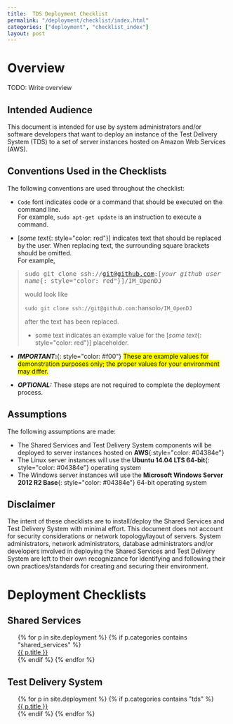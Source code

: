 ```yaml
---
title:  TDS Deployment Checklist
permalink: "/deployment/checklist/index.html"
categories: ["deployment", "checklist_index"]
layout: post
---
```


# Overview
TODO:  Write overview

## Intended Audience
This document is intended for use by system administrators and/or software developers that want to deploy an instance of the Test Delivery System (TDS) to a set of server instances hosted on Amazon Web Services (AWS).

## Conventions Used in the Checklists
The following conventions are used throughout the checklist:

* `Code` font indicates code or a command that should be executed on the command line.<br>For example, `sudo apt-get update` is an instruction to execute a command.

* [*some text*{: style="color: red"}] indicates text that should be replaced by the user.  When replacing text, the surrounding square brackets should be omitted.<br>For example, 

> <span style="font-family: 'Lucida Console', Monaco, monospace">sudo git clone ssh://git@github.com:[*your github user name*{: style="color: red"}]/IM_OpenDJ</span> 
> 
> would look like 
> 
> `sudo git clone ssh://git@github.com:`<span class="placeholder-example">hansolo</span>`/IM_OpenDJ` 
> 
> after the text has been replaced.
> 
>* <span class="placeholder-example">some text</span> indicates an example value for the [*some text*{: style="color: red"}] placeholder.
* ***IMPORTANT*:**{: style="color: #f00"} <span style=" background-color: #ff0;">These are example values for demonstration purposes only; the proper values for your environment may differ.</span>
  
* ***OPTIONAL:***  These steps are not required to complete the deployment process.

## Assumptions
The following assumptions are made:

* The Shared Services and Test Delivery System components will be deployed to server instances hosted on **AWS**{:style="color: #04384e"}
* The Linux server instances will use the **Ubuntu 14.04 LTS 64-bit**{: style="color: #04384e"} operating system
* The Windows server instances will use the **Microsoft Windows Server 2012 R2 Base**{: style="color: #04384e"} 64-bit operating system

## Disclaimer
The intent of these checklists are to install/deploy the Shared Services and Test Delivery System with minimal effort.  This document does not account for security considerations or network topology/layout of servers.  System administrators, network administrators, database administrators and/or developers involved in deploying the Shared Services and Test Delivery System are left to their own recognizance for identifying and following their own practices/standards for creating and securing their environment.

# Deployment Checklists

## Shared Services
<ul id="dc_toc" style="list-style: none">
    {% for p in site.deployment %}
        {% if p.categories contains "shared_services" %}
            <li><a href="{{ p.url }}">{{ p.title }}</a></li>
        {% endif %}
    {% endfor %}
</ul>

## Test Delivery System
<ul id="dc_toc" style="list-style: none">
    {% for p in site.deployment %}
        {% if p.categories contains "tds" %}
            <li><a href="{{ p.url }}">{{ p.title }}</a></li>
        {% endif %}
    {% endfor %}
</ul>